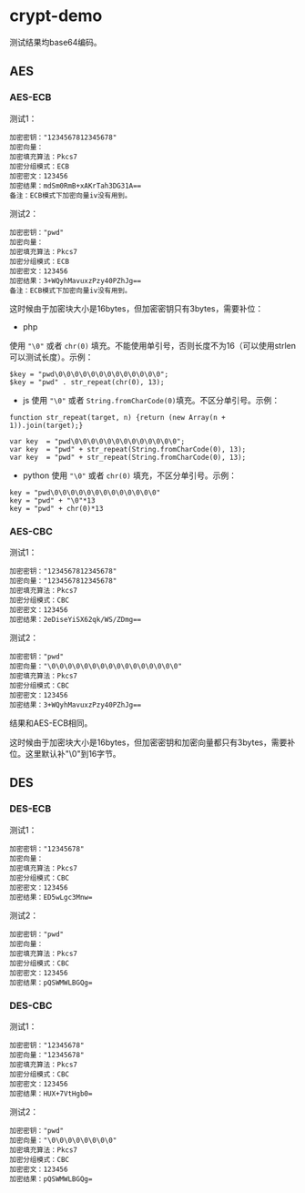 # crypt-demo

测试结果均base64编码。

## AES

### AES-ECB 

测试1：
```
加密密钥："1234567812345678"
加密向量：
加密填充算法：Pkcs7
加密分组模式：ECB
加密密文：123456
加密结果：mdSm0RmB+xAKrTah3DG31A==
备注：ECB模式下加密向量iv没有用到。
```

测试2：
```
加密密钥："pwd"
加密向量：
加密填充算法：Pkcs7
加密分组模式：ECB
加密密文：123456
加密结果：3+WQyhMavuxzPzy40PZhJg==
备注：ECB模式下加密向量iv没有用到。
```

这时候由于加密块大小是16bytes，但加密密钥只有3bytes，需要补位：

- php

使用 `"\0"` 或者 `chr(0)` 填充。不能使用单引号，否则长度不为16（可以使用strlen可以测试长度）。示例：
```
$key = "pwd\0\0\0\0\0\0\0\0\0\0\0\0\0";
$key = "pwd" . str_repeat(chr(0), 13);
```

- js
使用 `"\0"`  或者 `String.fromCharCode(0)`填充。不区分单引号。示例：
```
function str_repeat(target, n) {return (new Array(n + 1)).join(target);}

var key  = "pwd\0\0\0\0\0\0\0\0\0\0\0\0\0";
var key  = "pwd" + str_repeat(String.fromCharCode(0), 13);
var key  = "pwd" + str_repeat(String.fromCharCode(0), 13);
```

- python
使用 `"\0"` 或者 `chr(0)` 填充，不区分单引号。示例：
```
key = "pwd\0\0\0\0\0\0\0\0\0\0\0\0\0"
key = "pwd" + "\0"*13
key = "pwd" + chr(0)*13
```

### AES-CBC 

测试1：
```
加密密钥："1234567812345678"
加密向量："1234567812345678"
加密填充算法：Pkcs7
加密分组模式：CBC
加密密文：123456
加密结果：2eDiseYiSX62qk/WS/ZDmg==
```

测试2：
```
加密密钥："pwd"
加密向量："\0\0\0\0\0\0\0\0\0\0\0\0\0\0\0\0"
加密填充算法：Pkcs7
加密分组模式：CBC
加密密文：123456
加密结果：3+WQyhMavuxzPzy40PZhJg==
```
结果和AES-ECB相同。

这时候由于加密块大小是16bytes，但加密密钥和加密向量都只有3bytes，需要补位。这里默认补"\0"到16字节。

## DES

### DES-ECB

测试1：
```
加密密钥："12345678"
加密向量：
加密填充算法：Pkcs7
加密分组模式：CBC
加密密文：123456
加密结果：ED5wLgc3Mnw=
```

测试2：
```
加密密钥："pwd"
加密向量：
加密填充算法：Pkcs7
加密分组模式：CBC
加密密文：123456
加密结果：pQSWMWLBGQg=
```

### DES-CBC 

测试1：
```
加密密钥："12345678"
加密向量："12345678"
加密填充算法：Pkcs7
加密分组模式：CBC
加密密文：123456
加密结果：HUX+7VtHgb0=
```

测试2：
```
加密密钥："pwd"
加密向量："\0\0\0\0\0\0\0\0"
加密填充算法：Pkcs7
加密分组模式：CBC
加密密文：123456
加密结果：pQSWMWLBGQg=
```
